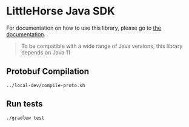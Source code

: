 # LittleHorse Java SDK

For documentation on how to use this library, please go to [the documentation](https://littlehorse.io/docs/server).

> To be compatible with a wide range of Java versions, this library depends on Java 11

## Protobuf Compilation

```
../local-dev/compile-proto.sh
```

## Run tests

```
./gradlew test
```
